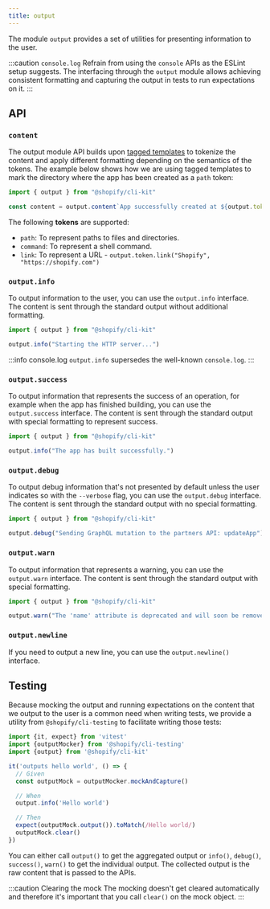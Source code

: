 ```yaml
---
title: output
---
```


The module `output` provides a set of utilities for presenting information to the user.

:::caution `console.log`
Refrain from using the `console` APIs as the ESLint setup suggests. The interfacing through the `output` module allows achieving consistent formatting and capturing the output in tests to run expectations on it.
:::

## API

### `content`

The output module API builds upon [tagged templates](https://developer.mozilla.org/en-US/docs/Web/JavaScript/Reference/Template_literals#tagged_templates) to tokenize the content and apply different formatting depending on the semantics of the tokens.
The example below shows how we are using tagged templates to mark the directory where the app has been created as a `path` token:

```ts
import { output } from "@shopify/cli-kit"

const content = output.content`App successfully created at ${output.token.path("/path/to/the/app")}`
```

The following **tokens** are supported:

- `path`: To represent paths to files and directories.
- `command`: To represent a shell command.
- `link`: To represent a URL - `output.token.link("Shopify", "https://shopify.com")`


### `output.info`

To output information to the user, you can use the `output.info` interface.
The content is sent through the standard output without additional formatting.

```ts
import { output } from "@shopify/cli-kit"

output.info("Starting the HTTP server...")
```

:::info console.log
`output.info` supersedes the well-known `console.log`.
:::

### `output.success`

To output information that represents the success of an operation, for example when the app has finished building, you can use the `output.success` interface.
The content is sent through the standard output with special formatting to represent success.


```ts
import { output } from "@shopify/cli-kit"

output.info("The app has built successfully.")
```

### `output.debug`

To output debug information that's not presented by default unless the user indicates so with the `--verbose` flag, you can use the `output.debug` interface.
The content is sent through the standard output with no special formatting.

```ts
import { output } from "@shopify/cli-kit"

output.debug("Sending GraphQL mutation to the partners API: updateApp")
```

### `output.warn`

To output information that represents a warning, you can use the `output.warn` interface.
The content is sent through the standard output with special formatting.

```ts
import { output } from "@shopify/cli-kit"

output.warn("The 'name' attribute is deprecated and will soon be removed.")
```

### `output.newline`

If you need to output a new line, you can use the `output.newline()` interface.

## Testing

Because mocking the output and running expectations on the content that we output to the user is a common need when writing tests, we provide a utility from `@shopify/cli-testing` to facilitate writing those tests:

```ts
import {it, expect} from 'vitest'
import {outputMocker} from '@shopify/cli-testing'
import {output} from '@shopify/cli-kit'

it('outputs hello world', () => {
  // Given
  const outputMock = outputMocker.mockAndCapture()

  // When
  output.info('Hello world')

  // Then
  expect(outputMock.output()).toMatch(/Hello world/)
  outputMock.clear()
})
```

You can either call `output()` to get the aggregated output or `info()`, `debug()`, `success()`, `warn()` to get the individual output. The collected output is the raw content that is passed to the APIs.

:::caution Clearing the mock
The mocking doesn't get cleared automatically and therefore it's important that you call `clear()` on the mock object.
:::
